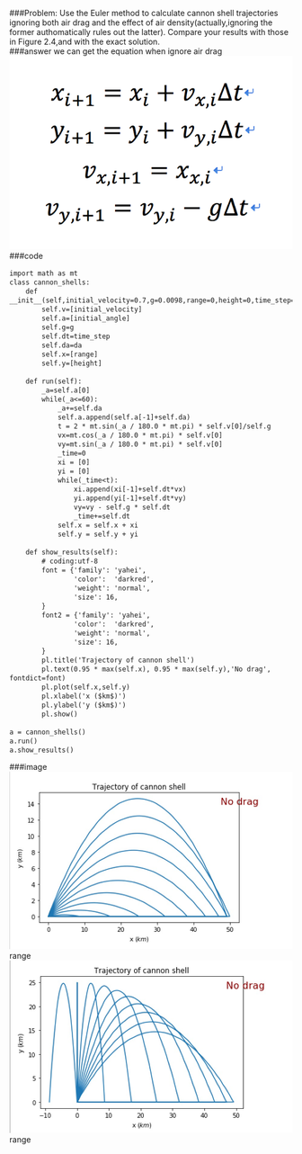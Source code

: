###Problem:
Use the Euler method to calculate cannon shell trajectories ignoring both air drag 
and the effect of air density(actually,ignoring the former authomatically rules out the latter).
Compare your results with those in Figure 2.4,and with the exact solution.<br>
###answer
we can get the equation when ignore air drag<br>
![](https://github.com/chenzhuo316/Compuational_physics_N2014301020138/blob/master/gif/QQ20171015-150400%402x.png)<br>
###code
```import pylab as pl
import math as mt
class cannon_shells:
    def __init__(self,initial_velocity=0.7,g=0.0098,range=0,height=0,time_step=0.01,initial_angle=30.0,da=5.0):
        self.v=[initial_velocity]
        self.a=[initial_angle]
        self.g=g
        self.dt=time_step
        self.da=da
        self.x=[range]
        self.y=[height]

    def run(self):
        _a=self.a[0]
        while(_a<=60):    
            _a+=self.da
            self.a.append(self.a[-1]+self.da)
            t = 2 * mt.sin(_a / 180.0 * mt.pi) * self.v[0]/self.g
            vx=mt.cos(_a / 180.0 * mt.pi) * self.v[0]
            vy=mt.sin(_a / 180.0 * mt.pi) * self.v[0]
            _time=0
            xi = [0]
            yi = [0]
            while(_time<t):
                xi.append(xi[-1]+self.dt*vx)
                yi.append(yi[-1]+self.dt*vy)
                vy=vy - self.g * self.dt
                _time+=self.dt
            self.x = self.x + xi
            self.y = self.y + yi

    def show_results(self):
        # coding:utf-8
        font = {'family': 'yahei',
                'color':  'darkred',
                'weight': 'normal',
                'size': 16,
        }
        font2 = {'family': 'yahei',
                'color':  'darkred',
                'weight': 'normal',
                'size': 16,
        }
        pl.title('Trajectory of cannon shell')
        pl.text(0.95 * max(self.x), 0.95 * max(self.y),'No drag', fontdict=font)
        pl.plot(self.x,self.y)
        pl.xlabel('x ($km$)')
        pl.ylabel('y ($km$)')
        pl.show()

a = cannon_shells()
a.run()
a.show_results()
```
###image
![](https://github.com/chenzhuo316/Compuational_physics_N2014301020138/blob/master/gif/4BBCF4D9-347D-4CCD-BA64-5EB26AF7742D.png)<br>
range
![](https://github.com/chenzhuo316/Compuational_physics_N2014301020138/blob/master/gif/E583A50D-C898-4938-A4B6-DD775FCBBA15.png)<br>
range
